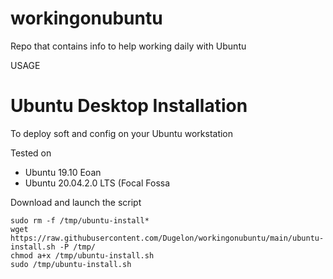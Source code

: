 # workingonubuntu
Repo that contains info to help working daily with Ubuntu

USAGE
# Ubuntu Desktop Installation
To deploy soft and config on your Ubuntu workstation

Tested on 
* Ubuntu 19.10 Eoan
* Ubuntu 20.04.2.0 LTS (Focal Fossa

Download and launch the script
```
sudo rm -f /tmp/ubuntu-install*
wget https://raw.githubusercontent.com/Dugelon/workingonubuntu/main/ubuntu-install.sh -P /tmp/
chmod a+x /tmp/ubuntu-install.sh
sudo /tmp/ubuntu-install.sh
```
